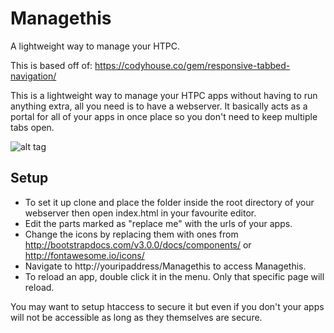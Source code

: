 # Managethis
A lightweight way to manage your HTPC.

This is based off of: https://codyhouse.co/gem/responsive-tabbed-navigation/

This is a lightweight way to manage your HTPC apps without having to run anything extra, all you need is to have a webserver. It basically acts as a portal for all of your apps in once place so you don't need to keep multiple tabs open.

![alt tag](http://i.imgur.com/MYzPhVM.jpg)

## Setup

- To set it up clone and place the folder inside the root directory of your webserver then open index.html in your favourite editor.
- Edit the parts marked as "replace me" with the urls of your apps.
- Change the icons by replacing them with ones from http://bootstrapdocs.com/v3.0.0/docs/components/ or http://fontawesome.io/icons/
- Navigate to http://youripaddress/Managethis to access Managethis.
- To reload an app, double click it in the menu. Only that specific page will reload.

You may want to setup htaccess to secure it but even if you don't your apps will not be accessible as long as they themselves are secure.
